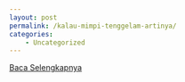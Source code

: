 ```yaml
---
layout: post
permalink: /kalau-mimpi-tenggelam-artinya/
categories:
    - Uncategorized
---
```


[Baca Selengkapnya](/09)